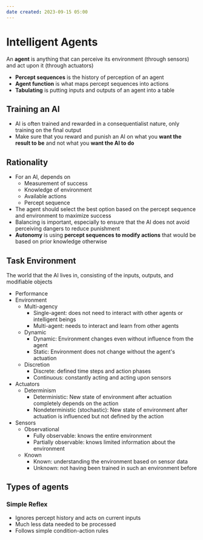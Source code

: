 ```yaml
---
date created: 2023-09-15 05:00
---
```

# Intelligent Agents

An **agent** is anything that can perceive its environment (through sensors) and act upon it (through actuators)

- **Percept sequences** is the history of perception of an agent
- **Agent function** is what maps percept sequences into actions
- **Tabulating** is putting inputs and outputs of an agent into a table

## Training an AI

- AI is often trained and rewarded in a consequentialist nature, only training on the final output
- Make sure that you reward and punish an AI on what you **want the result to be** and not what you **want the AI to do**

## Rationality

- For an AI, depends on
	- Measurement of success
	- Knowledge of environment
	- Available actions
	- Percept sequence
- The agent should select the best option based on the percept sequence and environment to maximize success
- Balancing is important, especially to ensure that the AI does not avoid perceiving dangers to reduce punishment
- **Autonomy** is using **percept sequences to modify actions** that would be based on prior knowledge otherwise

## Task Environment

The world that the AI lives in, consisting of the inputs, outputs, and modifiable objects

- Performance
- Environment
	- Multi-agency
		- Single-agent: does not need to interact with other agents or intelligent beings
		- Multi-agent: needs to interact and learn from other agents
	- Dynamic
		- Dynamic: Environment changes even without influence from the agent
		- Static: Environment does not change without the agent's actuation
	- Discretion
		- Discrete: defined time steps and action phases
		- Continuous: constantly acting and acting upon sensors
- Actuators
	- Determinism
		- Deterministic: New state of environment after actuation completely depends on the action
		- Nondeterministic (stochastic): New state of environment after actuation is influenced but not defined by the action
- Sensors
	- Observational
		- Fully observable: knows the entire environment
		- Partially observable: knows limited information about the environment
	- Known
		- Known: understanding the environment based on sensor data
		- Unknown: not having been trained in such an environment before


## Types of agents

### Simple Reflex

- Ignores percept history and acts on current inputs
- Much less data needed to be processed
- Follows simple condition-action rules

### 